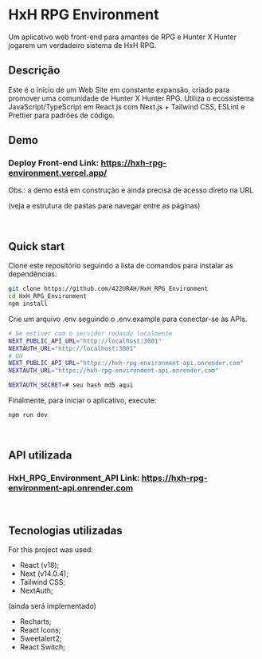 # HxH RPG Environment

Um aplicativo web front-end para amantes de RPG e Hunter X Hunter jogarem um verdadeiro sistema de HxH RPG.

## Descrição

Este é o início de um Web Site em constante expansão, criado para promover uma comunidade de Hunter X Hunter RPG. Utiliza o ecossistema JavaScript/TypeScript em React.js com Next.js + Tailwind CSS, ESLint e Prettier para padrões de código.

## Demo

### Deploy Front-end Link: https://hxh-rpg-environment.vercel.app/
Obs.: a demo está em construção e ainda precisa de acesso direto na URL

(veja a estrutura de pastas para navegar entre as páginas)

<br />

## Quick start

Clone este repositório seguindo a lista de comandos para instalar as dependências.

```bash
git clone https://github.com/422UR4H/HxH_RPG_Environment
cd HxH_RPG_Environment
npm install
```

Crie um arquivo .env seguindo o .env.example para conectar-se às APIs.

```bash
# Se estiver com o servidor rodando localmente
NEXT_PUBLIC_API_URL="http://localhost:3001"
NEXTAUTH_URL="http://localhost:3001"
# OU
NEXT_PUBLIC_API_URL="https://hxh-rpg-environment-api.onrender.com"
NEXTAUTH_URL="https://hxh-rpg-environment-api.onrender.com"

NEXTAUTH_SECRET=# seu hash md5 aqui
```

Finalmente, para iniciar o aplicativo, execute:

```bash
npm run dev
```

<br />

## API utilizada

### HxH_RPG_Environment_API Link: https://hxh-rpg-environment-api.onrender.com

<br />

## Tecnologias utilizadas

For this project was used:

- React (v18);
- Next (v14.0.4);
- Tailwind CSS;
- NextAuth;

(ainda será implementado)
- Recharts;
- React Icons;
- Sweetalert2;
- React Switch;
